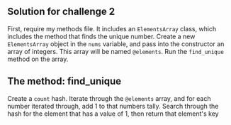 ## Solution for challenge 2
First, require my methods file. It includes an `ElementsArray` class, which includes the method that finds the unique number.
Create a new `ElementsArray` object in the `nums` variable, and pass into the constructor an array of integers. This array will be named `@elements`.
Run the `find_unique` method on the array.

## The method: find_unique
Create a `count` hash. Iterate through the `@elements` array, and for each number iterated through, add 1 to that numbers tally. Search through the hash for the element that has a value of 1, then return that element's key